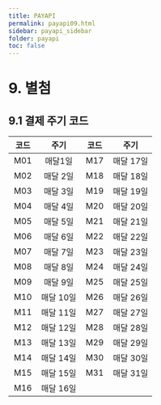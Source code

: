 ```yaml
---
title: PAYAPI
permalink: payapi09.html
sidebar: payapi_sidebar
folder: payapi
toc: false
---
```

# 9. 별첨

## 9.1 결제 주기 코드

<table style="width: 100%;">
<colgroup>
    <col style="width: 20%;">
    <col style="width: 30%;">
    <col style="width: 20%;">
    <col style="width: 30%;">
</colgroup>
  <thead>
    <tr>
      <th style="text-align: center">코드</th>
      <th style="text-align: center">주기</th>
      <th style="text-align: center">코드</th>
      <th style="text-align: center">주기</th>
    </tr>
  </thead>
  <tbody>
    <tr>
      <td style="text-align: center">M01</td>
      <td style="text-align: center">매달1일</td>
      <td style="text-align: center">M17</td>
      <td style="text-align: center">매달 17일</td>
    </tr>
    <tr>
      <td style="text-align: center">M02</td>
      <td style="text-align: center">매달 2일</td>
      <td style="text-align: center">M18</td>
      <td style="text-align: center">매달 18일</td>
    </tr>
    <tr>
      <td style="text-align: center">M03</td>
      <td style="text-align: center">매달 3일</td>
      <td style="text-align: center">M19</td>
      <td style="text-align: center">매달 19일</td>
    </tr>
    <tr>
      <td style="text-align: center">M04</td>
      <td style="text-align: center">매달 4일</td>
      <td style="text-align: center">M20</td>
      <td style="text-align: center">매달 20일</td>
    </tr>
    <tr>
      <td style="text-align: center">M05</td>
      <td style="text-align: center">매달 5일</td>
      <td style="text-align: center">M21</td>
      <td style="text-align: center">매달 21일</td>
    </tr>
    <tr>
      <td style="text-align: center">M06</td>
      <td style="text-align: center">매달 6일</td>
      <td style="text-align: center">M22</td>
      <td style="text-align: center">매달 22일</td>
    </tr>
    <tr>
      <td style="text-align: center">M07</td>
      <td style="text-align: center">매달 7일</td>
      <td style="text-align: center">M23</td>
      <td style="text-align: center">매달 23일</td>
    </tr>
    <tr>
      <td style="text-align: center">M08</td>
      <td style="text-align: center">매달 8일</td>
      <td style="text-align: center">M24</td>
      <td style="text-align: center">매달 24일</td>
    </tr>
    <tr>
      <td style="text-align: center">M09</td>
      <td style="text-align: center">매달 9일</td>
      <td style="text-align: center">M25</td>
      <td style="text-align: center">매달 25일</td>
    </tr>
    <tr>
      <td style="text-align: center">M10</td>
      <td style="text-align: center">매달 10일</td>
      <td style="text-align: center">M26</td>
      <td style="text-align: center">매달 26일</td>
    </tr>
    <tr>
      <td style="text-align: center">M11</td>
      <td style="text-align: center">매달 11일</td>
      <td style="text-align: center">M27</td>
      <td style="text-align: center">매달 27일</td>
    </tr>
    <tr>
      <td style="text-align: center">M12</td>
      <td style="text-align: center">매달 12일</td>
      <td style="text-align: center">M28</td>
      <td style="text-align: center">매달 28일</td>
    </tr>
    <tr>
      <td style="text-align: center">M13</td>
      <td style="text-align: center">매달 13일</td>
      <td style="text-align: center">M29</td>
      <td style="text-align: center">매달 29일</td>
    </tr>
    <tr>
      <td style="text-align: center">M14</td>
      <td style="text-align: center">매달 14일</td>
      <td style="text-align: center">M30</td>
      <td style="text-align: center">매달 30일</td>
    </tr>
    <tr>
      <td style="text-align: center">M15</td>
      <td style="text-align: center">매달 15일</td>
      <td style="text-align: center">M31</td>
      <td style="text-align: center">매달 31일</td>
    </tr>
    <tr>
      <td style="text-align: center">M16</td>
      <td style="text-align: center">매달 16일</td>
      <td style="text-align: center"></td>
      <td style="text-align: center"></td>
    </tr>
  </tbody>
</table>